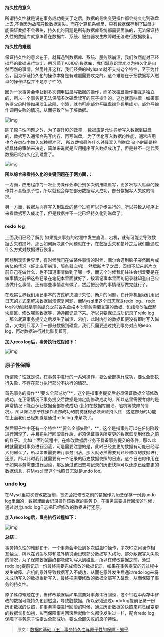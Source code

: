 **持久性的意义**

所谓持久性就是说在事务成功提交了之后，数据的最终变更操作都会持久化到磁盘上去,不会因为故障导致数据丢失。而在计算机系统里，只有数据保存到了磁盘才能保证数据不会丢失，持久化的问题是所有数据库系统都需要面临的，无法保证持久性的数据库就意味着在数据库、系统、服务器发生故障时无法进行数据恢复。



**持久性的难题**

保证持久性的意义在于，就算遇到数据库、系统、服务器崩溃，我们依然能对已经损坏的数据进行恢复，用习惯了ACID的数据库，我们潜意识里就以为持久化是自然而然的事情，然而并非这样，我们经典的MyIsam 就不支持这个特性，至于为什么，因为保证持久化的操作本身是有难题需要攻克的，这个难题在于把数据写入磁盘的操作过程并不是原子性的。



因为一次事务会牵扯到多次调用磁盘写数据的操作，而多次磁盘操作相互是独立的，所以一个事务是无法保障多次磁盘读写的原子操作的。这也就意味着，如果事务提交的时候如果发生故障、崩溃，就有可能部分写磁盘操作调用成功，部分写操作调用失败的情况，从而导致产生了脏数据。

![img](https://xuemingde.com/pages/image/2022/04/07/1114-VY1lSA.jpg)





除了原子性问题之外，为了提升IO的效率， 数据库是允许异步写入数据到磁盘的，数据写入通常会先写内存、再写磁盘。 为了优化写入数据的性能，通常应用也会在内存中加入各种缓冲区，  所以数据最终什么时候写入到磁盘   这个时间是根据具体的策略来决定，简单来说就是应用程序写入数据成功了，但是并不一定代表数据已经持久化到磁盘了。

![img](https://xuemingde.com/pages/image/2022/04/07/1115-jg7jSN.jpg)



**所以综合来看持久化的关键问题在于两方面，：**

一方面，应用程序的一次业务操作会牵扯到多次调用磁盘写，而多次写入磁盘的操作并不具备原子性，所以就也会存在部分数据写入成功，部分数据写入失败的情况。

另一方面，数据从内存写入到磁盘的整个过程可以异步进行的，所以导致从程序上来看数据写入成功了，但是数据并不一定已经持久化到磁盘了。 



### **redo log**

上面我们已经了解到 如果提交事务的过程中发生崩溃、宕机，就有可能会导致数据丢失和损坏，那么如何解决这个问题就在于，在数据丢失和损坏之后我们能通过什么方式对数据进行恢复。

回想到现实世界里，有时候我们在做某件事情的时候，偶尔会遇到脑子突然断片或失忆的情况（好比应用崩溃、服务器宕机），然后断片了之后，回想不起来断片之前自己在做什么，也不知道事情做到了哪一步，而这个时候我们往往会想着要是在做事情之前把这些记录在笔记本里面就好了，按着记事本里面的记录就知道自己应该做什么事情，还有哪些事情没有做了，然后把没做的事情继续做完就行了。

在现实世界我们用记事本的方式解决脑子失忆、断片的问题，在计算机里我们用记日志的方式来解决数据崩溃恢复问题，而Mysql里这个日志就是redo log。 redo  log的功能就是事务提交之前首先会把本次事务需要变更的数据，包括修改磁盘那块扇区、修改哪些数据等，通通都记录下来。所以只要保证成功记录了redo log  ，那么就算事务提交之后发生了崩溃、宕机，此时内存的数据即便没有即时写入磁盘，又或则只写入了一部分数据到磁盘，我们只需要通过找到事务对应的redo log，再对数据进行对比恢复即可。

**加入redo log后，事务执行过程如下：**

![img](https://xuemingde.com/pages/image/2022/04/07/1115-40zR4M.jpg)







### **原子性保障**

所谓原子性就是说，在事务中进行的一系列操作，要么全部执行成功，要么全部执行失败，不存在部分执行部分不执行的情况。

首先事务的操作**“要么全部成功”**，这个是指事务提交后必须保证数据全部修改成功，在正常情况下事务提交后数据是肯定能修改成功的，所以这里需要考虑的是异常情况下能否保证数据全部修改成功 (比如在数据库崩溃、宕机等故障的情况)，所以保证原子性操作全部成功的前提就得必须保证持久性，这这部分的功能在上面我们已经知道是通过redo  log 来解决了。

然后原子性中还有一个特性**"要么全部失败"，**，这个是指事务可以在任何阶段进行回滚了，并且在执行回滚操作后，必须保证事务所变更的数据恢复到修改之前的样子。  比如上面的流程中，在修改数据后业务不具备事务提交的条件，那么此时就需要对事务进行回滚，可是需要注意的是，此时已经变更的数据有可能已经写入到磁盘了，所以如果需要进行事务回滚，那么就必然需要对已经修改的数据进行还原，所以此时我们就需要有一个记录的历史数据快照的日志，这个日志的作用在于如果事务需要进行回滚，那么通过该日志考记录的历史快照可以还原已经变更的数据信息，在Mysql 里这个快照日志就是undo log。





### **undo log**

在Mysql里每次修改数据前，首先会把修改之前的数据作为历史保存一份到undo log里面的，数据里面会记录操作该数据的事务ID，在事务需要进行回滚的时候，通过对比undo log日志把已经修改的数据进行还原。

**加入redo log后，事务执行过程如下：**

![img](https://xuemingde.com/pages/image/2022/04/07/1115-BoH8vP.jpg)





**总结：**

事务持久性的难题在于，一个事务会牵扯到多次磁盘IO操作，多次IO之间操作相互独立，所以在发生故障和意外情况会出现部分数据写入成功，部分数据写入失败的情况，为了保障数据最终都能成功写入到磁盘，所以在修改数据之前，通过redo log提前记录一份最终需要完成修改的数据记录，如果在事务提交的的过程中发生故障、宕机的意外导致数据写入不成功，从而在意外发生后通过redo  log来将未成功写入的数据重新写入，最终把需要修改的数据全部写入磁盘，从而保障了事务的持久性。

原子性的难题在于，当修改数据后如果需要对事务进行回滚，这个过程中内存中修改的数据可能持久化到磁盘，导致脏数据，所以必须通过undo  log提前记录一份历史数据的快照，在事务需要进行回滚的时候，通过历史数据的快照来将已经变更的数据恢复如初，从而保障事务回滚后就像什么都没发生过一样，配合redo log 保障了事务原子性要么全部成功，要么全部失败的原子特性。



> 原文：[数据库基础（五）事务持久性与原子性的保障 - 知乎](https://zhuanlan.zhihu.com/p/420622472)